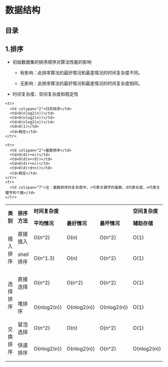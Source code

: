 # 数据结构

## 目录


## 1.排序

  * 初始数据集的排序顺序对算法性能的影响

    * 有影响：此排序算法的最好情况和最差情况的时间复杂度不同。

    * 无影响：此排序算法的最好情况和最差情况的时间复杂度相同。

  * 时间复杂度、空间复杂度和稳定性

  <table>
    <tr>
      <td rowspan="2"><b>类别</b></td>
      <td rowspan="2"><b>排序方法</b></td>
      <td rowspan="1" colspan="3"><b>时间复杂度</b></td>
      <td rowspan="1"><b>空间复杂度</b></td>
      <td rowspan="2"><b>稳定性</b></td>
    </tr>
    <tr>
      <td rowspan="1"><b>平均情况</b></td>
      <td rowspan="1"><b>最好情况</b></td>
      <td rowspan="1"><b>最坏情况</b></td>
      <td rowspan="1"><b>辅助存储</b></td>
    </tr>
    <tr>
      <td rowspan="2">插入排序</td>
      <td rowspan="1">直接插入</td>
      <td rowspan="1">O(n^2)</td>
      <td rowspan="1">O(n)</td>
      <td rowspan="1">O(n^2)</td>
      <td rowspan="1">O(1)</td>
      <td rowspan="1">稳定</td>
    </tr>
    <tr>
      <td rowspan="1">shell排序</td>
      <td rowspan="1">O(n^1.3)</td>
      <td rowspan="1">O(n)</td>
      <td rowspan="1">O(n^2)</td>
      <td rowspan="1">O(1)</td>
      <td rowspan="1">不稳定</td>
    </tr>
    <tr>
      <td rowspan="2">选择排序</td>
      <td rowspan="1">直接选择</td>
      <td rowspan="1">O(n^2)</td>
      <td rowspan="1">O(n^2)</td>
      <td rowspan="1">O(n^2)</td>
      <td rowspan="1">O(1)</td>
      <td rowspan="1">不稳定</td>
    </tr>
    <tr>
      <td rowspan="1">堆排序</td>
      <td rowspan="1">O(nlog2(n))</td>
      <td rowspan="1">O(nlog2(n))</td>
      <td rowspan="1">O(nlog2(n))</td>
      <td rowspan="1">O(1)</td>
      <td rowspan="1">不稳定</td>
    </tr>
    <tr>
      <td rowspan="2">交换排序</td>
      <td rowspan="1">冒泡选择</td>
      <td rowspan="1">O(n^2)</td>
      <td rowspan="1">O(n)</td>
      <td rowspan="1">O(n^2)</td>
      <td rowspan="1">O(1)</td>
      <td rowspan="1">稳定</td>
    </tr>
    <tr>
      <td rowspan="1">快速排序</td>
      <td rowspan="1">O(nlog2(n))</td>
      <td rowspan="1">O(nlog2(n))</td>
      <td rowspan="1">O(n^2)</td>
      <td rowspan="1">O(nlog2(n))</td>
      <td rowspan="1">不稳定</td>
    </tr>

    <tr>
      <td colspan="2">归并排序</td>
      <td>O(nlog2(n))</td>
      <td>O(nlog2(n))</td>
      <td>O(nlog2(n))</td>
      <td>O(1)</td>
      <td>稳定</td>
    </tr>

    <tr>
      <td colspan="2">基数排序</td>
      <td>O(d(r+n))</td>
      <td>O(d(n+rd))</td>
      <td>O(d(r+n))</td>
      <td>O(d(rd+n))</td>
      <td>稳定</td>
    </tr>
    <tr>
      <td colspan="7">注：基数排序的复杂度中，r代表关键字的基数，d代表长度，n代表关键字的个数</td>
    </tr>

  </table>
